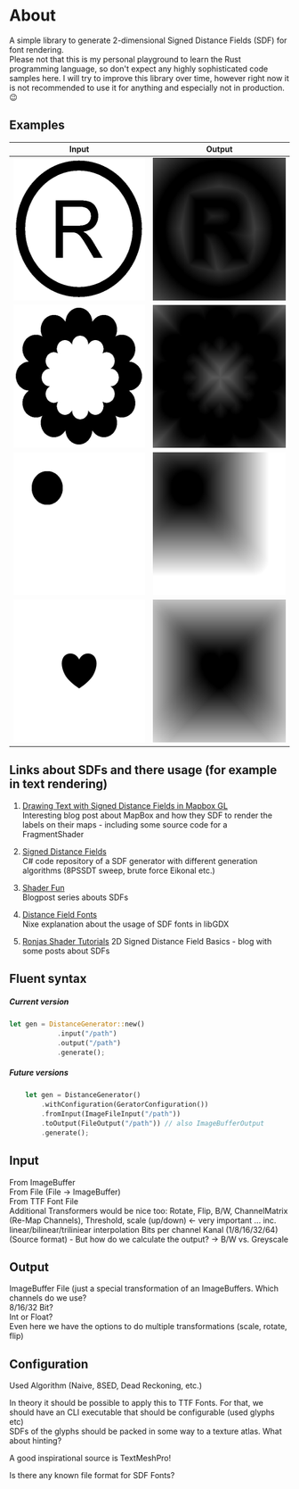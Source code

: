 # About

A simple library to generate 2-dimensional Signed Distance Fields (SDF) for font rendering.  
Please not that this is my personal playground to learn the Rust programming language, so don't expect any highly 
sophisticated code samples here. I will try to improve this library over time, however right now it is not recommended
to use it for anything and especially not in production.  😉

## Examples

| Input | Output |  
| --- | --- |
| <img alt="input image 1" src="assets/SDF_Test_Texture_RGBA.png" width="256" height="256" /> | <img alt="output image 1" src="output/my_first_test.png" width="256" height="256" /> |
| <img alt="input image 2" src="assets/SDF_Test_Texture_2.png" width="256" height="256" /> | <img alt="output image 2" src="output/my_second_test.png" width="256" height="256" /> |
| <img alt="input image 3" src="assets/SDF_Test_RGBA.png" width="256" height="256" /> | <img alt="output image 3" src="output/my_third_test.png" width="256" height="256" /> |
| <img alt="input image 4" src="assets/rgba_512x512_heart.png" width="256" height="256" /> | <img alt="output image 4" src="output/heart.png" width="256" height="256" /> |


## Links about SDFs and there usage (for example in text rendering) 

1) [Drawing Text with Signed Distance Fields in Mapbox GL](https://blog.mapbox.com/drawing-text-with-signed-distance-fields-in-mapbox-gl-b0933af6f817)  
Interesting blog post about MapBox and how they SDF to render the labels on their maps - 
including some source code for a FragmentShader

1) [Signed Distance Fields](https://github.com/chriscummings100/signeddistancefields/blob/master/Assets/SignedDistanceFields/SignedDistanceFieldGenerator.cs)  
C# code repository of a SDF generator with different generation algorithms 
(8PSSDT sweep, brute force Eikonal etc.)

1) [Shader Fun](https://shaderfun.com/)  
Blogpost series abouts SDFs

1) [Distance Field Fonts](https://github.com/libgdx/libgdx/wiki/Distance-field-fonts)  
Nixe explanation about the usage of SDF fonts in libGDX  

1) [Ronjas Shader Tutorials](https://www.ronja-tutorials.com/2018/11/10/2d-sdf-basics.html)
2D Signed Distance Field Basics - blog with some posts about SDFs

## Fluent syntax

##### Current version
```rust
let gen = DistanceGenerator::new()
            .input("/path")
            .output("/path")
            .generate();
```

##### Future versions

```rust
    let gen = DistanceGenerator()
        .withConfiguration(GeratorConfiguration())
        .fromInput(ImageFileInput("/path"))
        .toOutput(FileOutput("/path")) // also ImageBufferOutput
        .generate();
```

## Input
From ImageBuffer  
From File (File -> ImageBuffer)  
From TTF Font File  
Additional Transformers would be nice too:
Rotate, Flip, B/W, ChannelMatrix (Re-Map Channels), Threshold,
scale (up/down) <- very important ... inc. linear/bilinear/triliniear interpolation
Bits per channel Kanal (1/8/16/32/64) (Source format) - 
But how do we calculate the output? ->  B/W vs. Greyscale

## Output  
ImageBuffer
File (just a special transformation of an ImageBuffers. Which channels do we use?   
8/16/32 Bit?  
Int or Float?  
Even here we have the options to do multiple transformations (scale, rotate, flip)  


## Configuration  
Used Algorithm (Naive, 8SED, Dead Reckoning, etc.)

In theory it should be possible to apply this to TTF Fonts. For that, we should have an CLI executable
that should be configurable (used glyphs etc)  
SDFs of the glyphs should be packed in some way to a texture atlas. What about hinting?

A good inspirational source is TextMeshPro!

Is there any known file format for SDF Fonts?